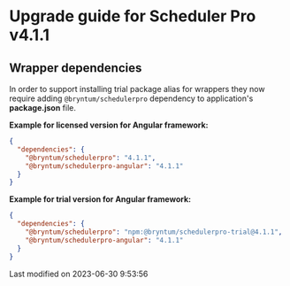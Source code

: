 # Upgrade guide for Scheduler Pro v4.1.1

## Wrapper dependencies

In order to support installing trial package alias for wrappers they now require adding `@bryntum/schedulerpro`
dependency to application's **package.json** file.

**Example for licensed version for Angular framework:**

```json
{
  "dependencies": {
    "@bryntum/schedulerpro": "4.1.1",
    "@bryntum/schedulerpro-angular": "4.1.1"
  }
}
```

**Example for trial version for Angular framework:**

```json
{
  "dependencies": {
    "@bryntum/schedulerpro": "npm:@bryntum/schedulerpro-trial@4.1.1",
    "@bryntum/schedulerpro-angular": "4.1.1"
  }
}
```


<p class="last-modified">Last modified on 2023-06-30 9:53:56</p>